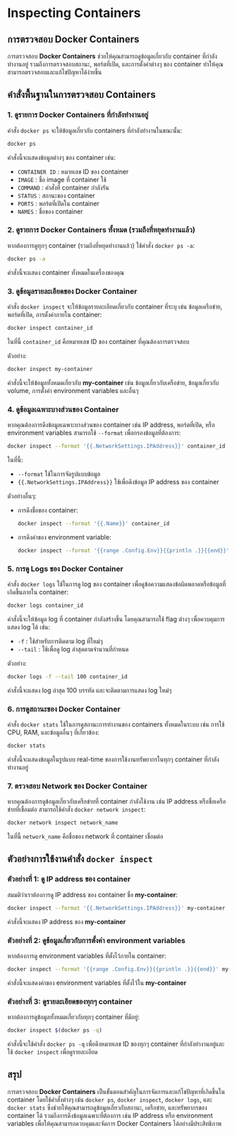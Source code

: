 # Inspecting Containers

## การตรวจสอบ Docker Containers

การตรวจสอบ **Docker Containers** ช่วยให้คุณสามารถดูข้อมูลเกี่ยวกับ container ที่กำลังทำงานอยู่ รวมถึงการตรวจสอบสถานะ, พอร์ตที่เปิด, และการตั้งค่าต่างๆ ของ container ทำให้คุณสามารถตรวจสอบและแก้ไขปัญหาได้ง่ายขึ้น

## คำสั่งพื้นฐานในการตรวจสอบ Containers

### 1. ดูรายการ Docker Containers ที่กำลังทำงานอยู่
คำสั่ง `docker ps` จะให้ข้อมูลเกี่ยวกับ containers ที่กำลังทำงานในขณะนั้น:
```bash
docker ps
```
คำสั่งนี้จะแสดงข้อมูลต่างๆ ของ container เช่น:
- `CONTAINER ID` : หมายเลข ID ของ container
- `IMAGE` : ชื่อ image ที่ container ใช้
- `COMMAND` : คำสั่งที่ container กำลังรัน
- `STATUS` : สถานะของ container
- `PORTS` : พอร์ตที่เปิดใน container
- `NAMES` : ชื่อของ container

### 2. ดูรายการ Docker Containers ทั้งหมด (รวมถึงที่หยุดทำงานแล้ว)
หากต้องการดูทุกๆ container (รวมถึงที่หยุดทำงานแล้ว) ใช้คำสั่ง `docker ps -a`:
```bash
docker ps -a
```
คำสั่งนี้จะแสดง container ทั้งหมดในเครื่องของคุณ

### 3. ดูข้อมูลรายละเอียดของ Docker Container
คำสั่ง `docker inspect` จะให้ข้อมูลรายละเอียดเกี่ยวกับ container ที่ระบุ เช่น ข้อมูลเครือข่าย, พอร์ตที่เปิด, การตั้งค่าภายใน container:
```bash
docker inspect container_id
```
ในที่นี้ `container_id` คือหมายเลข ID ของ container ที่คุณต้องการตรวจสอบ

ตัวอย่าง:
```bash
docker inspect my-container
```
คำสั่งนี้จะให้ข้อมูลทั้งหมดเกี่ยวกับ **my-container** เช่น ข้อมูลเกี่ยวกับเครือข่าย, ข้อมูลเกี่ยวกับ volume, การตั้งค่า environment variables และอื่นๆ

### 4. ดูข้อมูลเฉพาะบางส่วนของ Container
หากคุณต้องการดึงข้อมูลเฉพาะบางส่วนของ container เช่น IP address, พอร์ตที่เปิด, หรือ environment variables สามารถใช้ `--format` เพื่อกรองข้อมูลที่ต้องการ:
```bash
docker inspect --format '{{.NetworkSettings.IPAddress}}' container_id
```
ในที่นี้:
- `--format` ใช้ในการจัดรูปแบบข้อมูล
- `{{.NetworkSettings.IPAddress}}` ใช้เพื่อดึงข้อมูล IP address ของ container

ตัวอย่างอื่นๆ:
- การดึงชื่อของ container:
  ```bash
  docker inspect --format '{{.Name}}' container_id
  ```
- การดึงค่าของ environment variable:
  ```bash
  docker inspect --format '{{range .Config.Env}}{{println .}}{{end}}' container_id
  ```

### 5. การดู Logs ของ Docker Container
คำสั่ง `docker logs` ใช้ในการดู log ของ container เพื่อดูข้อความแสดงข้อผิดพลาดหรือข้อมูลที่เกิดขึ้นภายใน container:
```bash
docker logs container_id
```
คำสั่งนี้จะให้ข้อมูล log ที่ container กำลังสร้างขึ้น โดยคุณสามารถใช้ flag ต่างๆ เพื่อควบคุมการแสดง log ได้ เช่น:
- `-f` : ใช้สำหรับการติดตาม log ที่ใหม่ๆ
- `--tail` : ใช้เพื่อดู log ล่าสุดตามจำนวนที่กำหนด

ตัวอย่าง:
```bash
docker logs -f --tail 100 container_id
```
คำสั่งนี้จะแสดง log ล่าสุด 100 บรรทัด และจะติดตามการแสดง log ใหม่ๆ

### 6. การดูสถานะของ Docker Container
คำสั่ง `docker stats` ใช้ในการดูสถานะการทำงานของ containers ทั้งหมดในระบบ เช่น การใช้ CPU, RAM, และข้อมูลอื่นๆ ที่เกี่ยวข้อง:
```bash
docker stats
```
คำสั่งนี้จะแสดงข้อมูลในรูปแบบ real-time ของการใช้งานทรัพยากรในทุกๆ container ที่กำลังทำงานอยู่

### 7. ตรวจสอบ Network ของ Docker Container
หากคุณต้องการดูข้อมูลเกี่ยวกับเครือข่ายที่ container กำลังใช้งาน เช่น IP address หรือชื่อเครือข่ายที่เชื่อมต่อ สามารถใช้คำสั่ง `docker network inspect`:
```bash
docker network inspect network_name
```
ในที่นี้ `network_name` คือชื่อของ network ที่ container เชื่อมต่อ

## ตัวอย่างการใช้งานคำสั่ง `docker inspect`

### ตัวอย่างที่ 1: ดู IP address ของ container
สมมติว่าเราต้องการดู IP address ของ container ชื่อ **my-container**:
```bash
docker inspect --format '{{.NetworkSettings.IPAddress}}' my-container
```
คำสั่งนี้จะแสดง IP address ของ **my-container**

### ตัวอย่างที่ 2: ดูข้อมูลเกี่ยวกับการตั้งค่า environment variables
หากต้องการดู environment variables ที่ตั้งไว้ภายใน container:
```bash
docker inspect --format '{{range .Config.Env}}{{println .}}{{end}}' my-container
```
คำสั่งนี้จะแสดงค่าของ environment variables ที่ตั้งไว้ใน **my-container**

### ตัวอย่างที่ 3: ดูรายละเอียดของทุกๆ container
หากต้องการดูข้อมูลทั้งหมดเกี่ยวกับทุกๆ container ที่มีอยู่:
```bash
docker inspect $(docker ps -q)
```
คำสั่งนี้จะใช้คำสั่ง `docker ps -q` เพื่อดึงหมายเลข ID ของทุกๆ container ที่กำลังทำงานอยู่และใช้ `docker inspect` เพื่อดูรายละเอียด

## สรุป

การตรวจสอบ **Docker Containers** เป็นขั้นตอนสำคัญในการจัดการและแก้ไขปัญหาที่เกิดขึ้นใน container โดยใช้คำสั่งต่างๆ เช่น `docker ps`, `docker inspect`, `docker logs`, และ `docker stats` ซึ่งช่วยให้คุณสามารถดูข้อมูลเกี่ยวกับสถานะ, เครือข่าย, และทรัพยากรของ container ได้ รวมถึงการดึงข้อมูลเฉพาะที่ต้องการ เช่น IP address หรือ environment variables เพื่อให้คุณสามารถควบคุมและจัดการ Docker Containers ได้อย่างมีประสิทธิภาพ